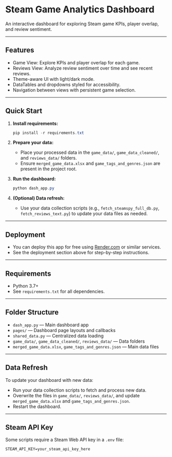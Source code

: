 # Steam Game Analytics Dashboard

An interactive dashboard for exploring Steam game KPIs, player overlap, and review sentiment.

---

## Features

- Game View: Explore KPIs and player overlap for each game.
- Reviews View: Analyze review sentiment over time and see recent reviews.
- Theme-aware UI with light/dark mode.
- DataTables and dropdowns styled for accessibility.
- Navigation between views with persistent game selection.

---

## Quick Start

1. **Install requirements:**
   ```powershell
   pip install -r requirements.txt
   ```

2. **Prepare your data:**
   - Place your processed data in the `game_data/`, `game_data_cleaned/`, and `reviews_data/` folders.
   - Ensure `merged_game_data.xlsx` and `game_tags_and_genres.json` are present in the project root.

3. **Run the dashboard:**
   ```powershell
   python dash_app.py
   ```

4. **(Optional) Data refresh:**
   - Use your data collection scripts (e.g., `fetch_steamspy_full_db.py`, `fetch_reviews_text.py`) to update your data files as needed.

---

## Deployment

- You can deploy this app for free using [Render.com](https://render.com) or similar services.
- See the deployment section above for step-by-step instructions.

---

## Requirements

- Python 3.7+
- See `requirements.txt` for all dependencies.

---

## Folder Structure

- `dash_app.py` — Main dashboard app
- `pages/` — Dashboard page layouts and callbacks
- `shared_data.py` — Centralized data loading
- `game_data/`, `game_data_cleaned/`, `reviews_data/` — Data folders
- `merged_game_data.xlsx`, `game_tags_and_genres.json` — Main data files

---

## Data Refresh

To update your dashboard with new data:
- Run your data collection scripts to fetch and process new data.
- Overwrite the files in `game_data/`, `reviews_data/`, and update `merged_game_data.xlsx` and `game_tags_and_genres.json`.
- Restart the dashboard.

---

## Steam API Key

Some scripts require a Steam Web API key in a `.env` file:
```
STEAM_API_KEY=your_steam_api_key_here
```
